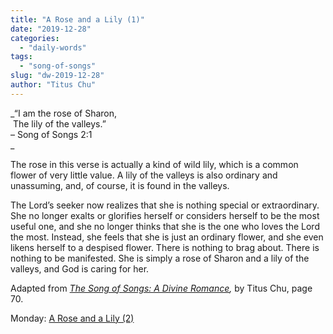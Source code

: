 ```yaml
---
title: "A Rose and a Lily (1)"
date: "2019-12-28"
categories: 
  - "daily-words"
tags: 
  - "song-of-songs"
slug: "dw-2019-12-28"
author: "Titus Chu"
---
```


_“I am the rose of Sharon,  
 The lily of the valleys.”  
– Song of Songs 2:1  
_

The rose in this verse is actually a kind of wild lily, which is a common flower of very little value. A lily of the valleys is also ordinary and unassuming, and, of course, it is found in the valleys.

The Lord’s seeker now realizes that she is nothing special or extraordinary. She no longer exalts or glorifies herself or considers herself to be the most useful one, and she no longer thinks that she is the one who loves the Lord the most. Instead, she feels that she is just an ordinary flower, and she even likens herself to a despised flower. There is nothing to brag about. There is nothing to be manifested. She is simply a rose of Sharon and a lily of the valleys, and God is caring for her. 

Adapted from _[The Song of Songs: A Divine Romance](/song-of-songs-dr "Go to the listing for this book."),_ by Titus Chu, page 70.

Monday: [A Rose and a Lily (2)](/dw-2019-12-30)

